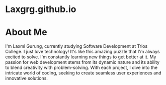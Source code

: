 # Laxgrg.github.io

# About Me

I'm Laxmi Gurung, currently studying Software Development at Trios College. I just love technology! It's like this amazing puzzle that I'm always excited to solve. I'm constantly learning new things to get better at it. My passion for web development stems from its dynamic nature and its ability to blend creativity with problem-solving. With each project, I dive into the intricate world of coding, seeking to create seamless user experiences and innovative solutions.

